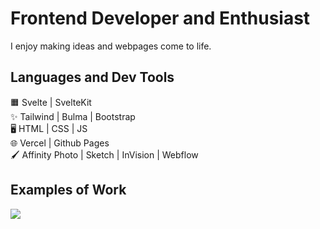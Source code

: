# Frontend Developer and Enthusiast
I enjoy making ideas and webpages come to life.

## Languages and Dev Tools
🟧 Svelte | SvelteKit <br />
✨ Tailwind | Bulma | Bootstrap <br />
🖥️ HTML | CSS | JS <br />
🌐 Vercel | Github Pages <br />
🖌 Affinity Photo | Sketch | InVision | Webflow <br />

## Examples of Work
<a href="https://github.com/Crystal701/razors-ecommerce">
  <img src="https://github.com/Crystal701/Crystal701/blob/main/razorv2.gif" style="min-width:500px; max-width:800px;" >
</a>
